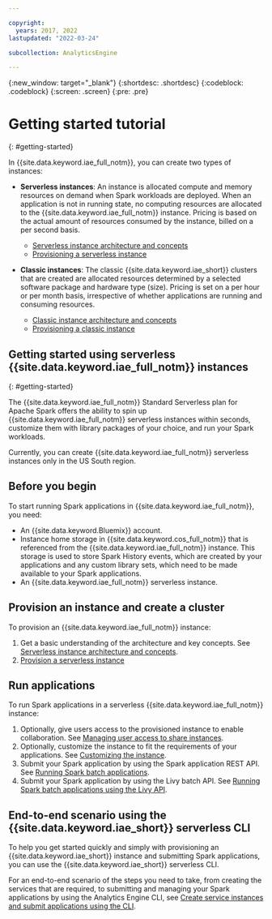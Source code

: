 ```yaml
---

copyright:
  years: 2017, 2022
lastupdated: "2022-03-24"

subcollection: AnalyticsEngine

---
```


{:new_window: target="_blank"}
{:shortdesc: .shortdesc}
{:codeblock: .codeblock}
{:screen: .screen}
{:pre: .pre}

# Getting started tutorial
{: #getting-started}

In {{site.data.keyword.iae_full_notm}}, you can create two types of instances:

- **Serverless instances**: An instance is allocated compute and memory resources on demand when Spark workloads are deployed. When an application is not in running state, no computing resources are allocated to the {{site.data.keyword.iae_full_notm}} instance. Pricing is based on the actual amount of resources consumed by the instance, billed on a per second basis.

  - [Serverless instance architecture and concepts](/docs/AnalyticsEngine?topic=AnalyticsEngine-serverless-architecture-concepts)
  - [Provisioning a serverless instance](/docs/AnalyticsEngine?topic=AnalyticsEngine-provisioning-serverless)

- **Classic instances**: The classic {{site.data.keyword.iae_short}} clusters that are created are allocated resources determined by a selected software package and hardware type (size). Pricing is set on a per hour or per month basis, irrespective of whether applications are running and consuming resources.

  - [Classic instance architecture and concepts](/docs/AnalyticsEngine?topic=AnalyticsEngine-IAE-overview)
  - [Provisioning a classic instance](/docs/AnalyticsEngine?topic=AnalyticsEngine-provisioning-IAE)

## Getting started using serverless {{site.data.keyword.iae_full_notm}} instances
{: #getting-started}

The {{site.data.keyword.iae_full_notm}} Standard Serverless plan for Apache Spark offers the ability to spin up {{site.data.keyword.iae_full_notm}} serverless instances within seconds, customize them with library packages of your choice, and run your Spark workloads.

Currently, you can create {{site.data.keyword.iae_full_notm}} serverless instances only in the US South region.

## Before you begin

To start running Spark applications in {{site.data.keyword.iae_full_notm}}, you need:

- An {{site.data.keyword.Bluemix}} account.
- Instance home storage in {{site.data.keyword.cos_full_notm}} that is referenced from the {{site.data.keyword.iae_full_notm}} instance. This storage is used to store Spark History events, which are created by your applications and any custom library sets, which need to be made available to your Spark applications. <!--Currently, the Spark application logs and the driver and executor logs are also stored in this {{site.data.keyword.cos_short}} bucket. At a later time, you will be able to aggregate these logs to a centralized {{site.data.keyword.la_short}} server that you own.-->
- An {{site.data.keyword.iae_full_notm}} serverless instance.

## Provision an instance and create a cluster

To provision an {{site.data.keyword.iae_full_notm}} instance:

1. Get a basic understanding of the architecture and key concepts. See [Serverless instance architecture and concepts](/docs/analyticsengine?-serverless-architecture-concepts).
1. [Provision a serverless instance](/docs/AnalyticsEngine?topic=AnalyticsEngine-provisioning-serverless)

## Run applications

To run Spark applications in a serverless {{site.data.keyword.iae_full_notm}} instance:

1. Optionally, give users access to the provisioned instance to enable collaboration. See [Managing user access to share instances](/docs/AnalyticsEngine?topic=AnalyticsEngine-grant-permissions-serverless).
1. Optionally, customize the instance to fit the requirements of your applications. See [Customizing the instance](/docs/AnalyticsEngine?topic=AnalyticsEngine-cust-instance).
1. Submit your Spark application by using the Spark application REST API. See [Running Spark batch applications](/docs/AnalyticsEngine?topic=AnalyticsEngine-spark-batch-serverless).
1. Submit your Spark application by using the Livy batch API. See [Running Spark batch applications using the Livy API](/docs/analyticsengine?topic=AnalyticsEngine-livy-api-serverless).

## End-to-end scenario using the {{site.data.keyword.iae_short}} serverless CLI

To help you get started quickly and simply with provisioning an {{site.data.keyword.iae_short}} instance and submitting Spark applications, you can use the {{site.data.keyword.iae_short}} serverless CLI. 

For an end-to-end scenario of the steps you need to take, from creating the services that are required, to submitting and managing your Spark applications by using the Analytics Engine CLI, see [Create service instances and submit applications using the CLI](/docs/AnalyticsEngine?topic=AnalyticsEngine-using-cli).